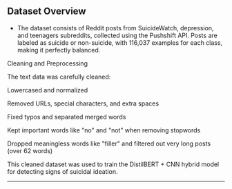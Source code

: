 ## Dataset Overview ##

- The dataset consists of Reddit posts from SuicideWatch, depression, and teenagers subreddits, collected using the Pushshift API. Posts are labeled as suicide or non-suicide, with 116,037 examples for each class, making it perfectly balanced.

Cleaning and Preprocessing

The text data was carefully cleaned:

Lowercased and normalized

Removed URLs, special characters, and extra spaces

Fixed typos and separated merged words

Kept important words like "no" and "not" when removing stopwords

Dropped meaningless words like "filler" and filtered out very long posts (over 62 words)

This cleaned dataset was used to train the DistilBERT + CNN hybrid model for detecting signs of suicidal ideation.


---
